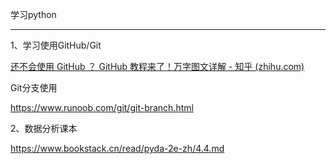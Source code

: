 学习python

*********************************
1、学习使用GitHub/Git

[还不会使用 GitHub ？ GitHub 教程来了！万字图文详解 - 知乎 (zhihu.com)](https://zhuanlan.zhihu.com/p/369486197)

Git分支使用

https://www.runoob.com/git/git-branch.html


2、数据分析课本

https://www.bookstack.cn/read/pyda-2e-zh/4.4.md

